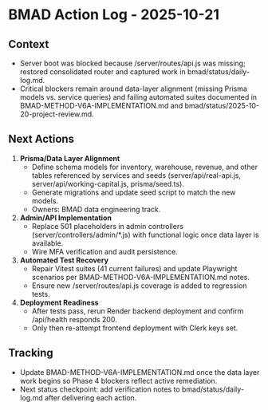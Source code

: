 # BMAD Action Log - 2025-10-21

## Context
- Server boot was blocked because /server/routes/api.js was missing; restored consolidated router and captured work in bmad/status/daily-log.md.
- Critical blockers remain around data-layer alignment (missing Prisma models vs. service queries) and failing automated suites documented in BMAD-METHOD-V6A-IMPLEMENTATION.md and bmad/status/2025-10-20-project-review.md.

## Next Actions
1. **Prisma/Data Layer Alignment**
   - Define schema models for inventory, warehouse, revenue, and other tables referenced by services and seeds (server/api/real-api.js, server/api/working-capital.js, prisma/seed.ts).
   - Generate migrations and update seed script to match the new models.
   - Owners: BMAD data engineering track.
2. **Admin/API Implementation**
   - Replace 501 placeholders in admin controllers (server/controllers/admin/*.js) with functional logic once data layer is available.
   - Wire MFA verification and audit persistence.
3. **Automated Test Recovery**
   - Repair Vitest suites (41 current failures) and update Playwright scenarios per BMAD-METHOD-V6A-IMPLEMENTATION.md notes.
   - Ensure new /server/routes/api.js coverage is added to regression tests.
4. **Deployment Readiness**
   - After tests pass, rerun Render backend deployment and confirm /api/health responds 200.
   - Only then re-attempt frontend deployment with Clerk keys set.

## Tracking
- Update BMAD-METHOD-V6A-IMPLEMENTATION.md once the data layer work begins so Phase 4 blockers reflect active remediation.
- Next status checkpoint: add verification notes to bmad/status/daily-log.md after delivering each action.
